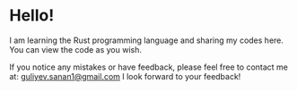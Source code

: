 # Hello!

I am learning the Rust programming language and sharing my codes here. 
You can view the code as you wish.


If you notice any mistakes or have feedback, please feel free to contact me at: [guliyev.sanan1@gmail.com](mailto:guliyev.sanan1@gmail.com)
I look forward to your feedback!
